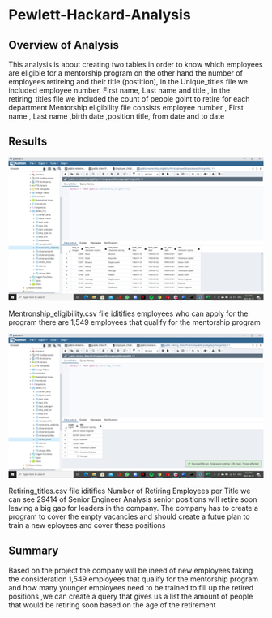 # Pewlett-Hackard-Analysis

## Overview of Analysis
This analysis is about creating two tables in order to know which employees are eligible for a mentorship program on the other hand the number of employees retireing and their title (postition),  in the Unique_titles file we included employee number, First name, Last name and title , in the  retiring_titles file we included the count of people  goint to retire for each department 
Mentorship eligibility file  consists employee number , First name , Last name ,birth date ,position title, from date  and to date 

## Results

      
   ![](Queries/Mentronship_eligibility2.png)
   


Mentronship_eligibility.csv file iditifies employees who can apply for the program there are 1,549 employees that qualify for the mentorship program

   
   ![](/Queries/retiring_titles2.png)
 
 
 Retiring_titles.csv  file  iditifies Number of Retiring Employees per Title we can see   29414 of Senior Engineer Analysis 
senior positions will retire soon leaving a big gap for leaders in the company.
The company has to create a program to cover the empty vacancies  and should create a futue plan  to train a new eployees and cover these positions 
 
 ## Summary
 

Based on the project the company will be ineed of new employees taking the consideration 1,549 employees that qualify for the mentorship program  and how many younger employees need to be trained to fill up the retired positions ,we can create a query that gives us a list the amount of people that would be retiring soon based on the  age of the  retirement
